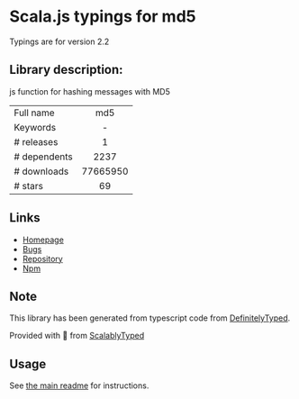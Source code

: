 
# Scala.js typings for md5

Typings are for version 2.2

## Library description:
js function for hashing messages with MD5

|                    |                 |
| ------------------ | :-------------: |
| Full name          | md5 |
| Keywords           | - |
| # releases         | 1 |
| # dependents       | 2237 |
| # downloads        | 77665950 |
| # stars            | 69 |

## Links
- [Homepage](https://github.com/pvorb/node-md5#readme)
- [Bugs](https://github.com/pvorb/node-md5/issues)
- [Repository](https://github.com/pvorb/node-md5)
- [Npm](https://www.npmjs.com/package/md5)
    


## Note
This library has been generated from typescript code from [DefinitelyTyped](https://definitelytyped.org).

Provided with :purple_heart: from [ScalablyTyped](https://github.com/oyvindberg/ScalablyTyped)

## Usage
See [the main readme](../../readme.md) for instructions.


